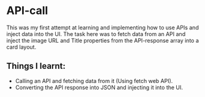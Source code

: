 # API-call
This was my first attempt at learning and implementing how to use APIs and inject data into the UI. The task here was to fetch data from an API and inject the image URL and Title properties from the API-response array into a card layout.

## Things I learnt:
* Calling an API and fetching data from it (Using fetch web API).
* Converting the API response into JSON and injecting it into the UI.
